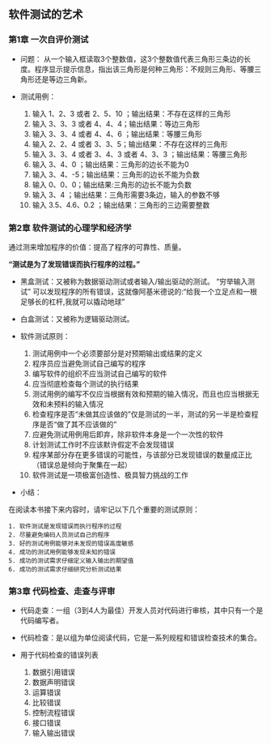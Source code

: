 ## 软件测试的艺术

### 第1章 一次自评价测试

- 问题：
从一个输入框读取3个整数值，这3个整数值代表三角形三条边的长度。程序显示提示信息，指出该三角形是何种三角形：不规则三角形、等腰三角形还是等边三角新。

- 测试用例：

	1. 输入 1、2、3 或者 2、5、10 ；输出结果：不存在这样的三角形
	2. 输入 3、3、3 或者 4、4、4；输出结果：等边三角形
	3. 输入 3、3、4 或者 4、4、6 ；输出结果：等腰三角形
	4. 输入 2、2、4 或者 3、3、5；输出结果：不存在这样的三角形
	5. 输入 3、3、4 或者 3、4、3 或者 4、3、3 ；输出结果：等腰三角形
	6. 输入 3、4、0 ；输出结果：三角形的边长不能为0
	7. 输入 3、4、-5；输出结果：三角形的边长不能为负数
	8. 输入 0、0、0；输出结果:三角形的边长不能为负数
	9. 输入 3、4 ；输出结果：三角形需要3条边，输入的参数不够
	10. 输入 3.5、4.6、0.2 ；输出结果：三角形的三边需要整数



### 第2章 软件测试的心理学和经济学

通过测来增加程序的价值：提高了程序的可靠性、质量。

**“测试是为了发现错误而执行程序的过程。”**

* 黑盒测试：又被称为数据驱动测试或者输入/输出驱动的测试。
“穷举输入测试” 可以发现程序的所有错误，这就像阿基米德说的:“给我一个立足点和一根足够长的杠杆,我就可以撬动地球”

* 白盒测试：又被称为逻辑驱动测试。

* 软件测试原则：
	1. 测试用例中一个必须要部分是对预期输出或结果的定义
	2. 程序员应当避免测试自己编写的程序
	3. 编写软件的组织不应当测试自己编写的软件
	4. 应当彻底检查每个测试的执行结果
	5. 测试用例的编写不仅应当根据有效和预期的输入情况，而且也应当根据无效和未预料的输入情况
	6. 检查程序是否“未做其应该做的”仅是测试的一半，测试的另一半是检查程序是否“做了其不应该做的”
	7. 应避免测试用例用后即弃，除非软件本身是一个一次性的软件
	8. 计划测试工作时不应该默许假定不会发现错误
	9. 程序某部分存在更多错误的可能性，与该部分已发现错误的数量成正比（错误总是倾向于聚集在一起）
	10. 软件测试是一项极富创造性、极具智力挑战的工作 
	
* 小结：

在阅读本书接下来内容时，请牢记以下几个重要的测试原则：

    1. 软件测试是发现错误而执行程序的过程
	2. 尽量避免编码人员测试自己的程序
	3. 好的测试用例能够对未发现的错误高度敏感
	4. 成功的测试用例能够发现未知的错误
	5. 成功的测试需求仔细定义输入输出的期望值
	6. 成功的测试需求仔细研究分析测试结果
	
	
### 第3章 代码检查、走查与评审

* 代码走查：一组（3到4人为最佳）开发人员对代码进行审核，其中只有一个是代码编写者。


* 代码检查：是以组为单位阅读代码，它是一系列规程和错误检查技术的集合。

- 用于代码检查的错误列表
	
	1. 数据引用错误
	2. 数据声明错误
	3. 运算错误
	4. 比较错误
	5. 控制流程错误
	6. 接口错误
	7. 输入输出错误











